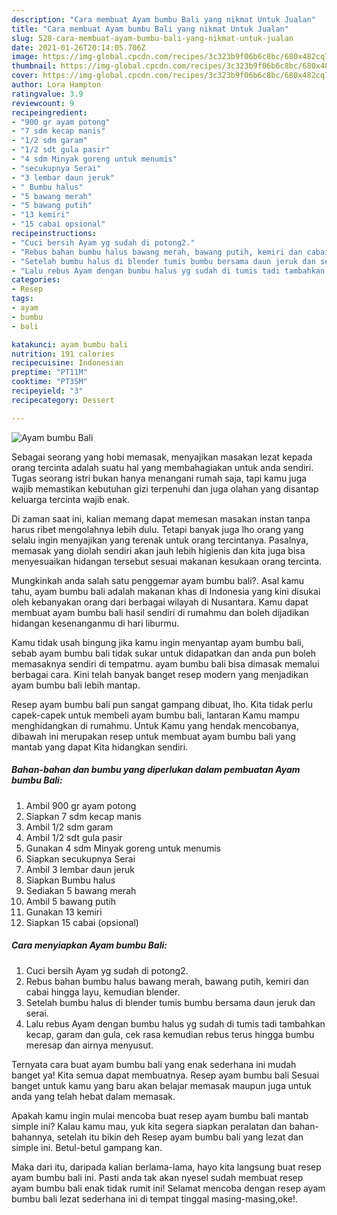 ```yaml
---
description: "Cara membuat Ayam bumbu Bali yang nikmat Untuk Jualan"
title: "Cara membuat Ayam bumbu Bali yang nikmat Untuk Jualan"
slug: 528-cara-membuat-ayam-bumbu-bali-yang-nikmat-untuk-jualan
date: 2021-01-26T20:14:05.706Z
image: https://img-global.cpcdn.com/recipes/3c323b9f06b6c8bc/680x482cq70/ayam-bumbu-bali-foto-resep-utama.jpg
thumbnail: https://img-global.cpcdn.com/recipes/3c323b9f06b6c8bc/680x482cq70/ayam-bumbu-bali-foto-resep-utama.jpg
cover: https://img-global.cpcdn.com/recipes/3c323b9f06b6c8bc/680x482cq70/ayam-bumbu-bali-foto-resep-utama.jpg
author: Lora Hampton
ratingvalue: 3.9
reviewcount: 9
recipeingredient:
- "900 gr ayam potong"
- "7 sdm kecap manis"
- "1/2 sdm garam"
- "1/2 sdt gula pasir"
- "4 sdm Minyak goreng untuk menumis"
- "secukupnya Serai"
- "3 lembar daun jeruk"
- " Bumbu halus"
- "5 bawang merah"
- "5 bawang putih"
- "13 kemiri"
- "15 cabai opsional"
recipeinstructions:
- "Cuci bersih Ayam yg sudah di potong2."
- "Rebus bahan bumbu halus bawang merah, bawang putih, kemiri dan cabai hingga layu, kemudian blender."
- "Setelah bumbu halus di blender tumis bumbu bersama daun jeruk dan serai."
- "Lalu rebus Ayam dengan bumbu halus yg sudah di tumis tadi tambahkan kecap, garam dan gula, cek rasa kemudian rebus terus hingga bumbu meresap dan airnya menyusut."
categories:
- Resep
tags:
- ayam
- bumbu
- bali

katakunci: ayam bumbu bali 
nutrition: 191 calories
recipecuisine: Indonesian
preptime: "PT11M"
cooktime: "PT35M"
recipeyield: "3"
recipecategory: Dessert

---
```



![Ayam bumbu Bali](https://img-global.cpcdn.com/recipes/3c323b9f06b6c8bc/680x482cq70/ayam-bumbu-bali-foto-resep-utama.jpg)

Sebagai seorang yang hobi memasak, menyajikan masakan lezat kepada orang tercinta adalah suatu hal yang membahagiakan untuk anda sendiri. Tugas seorang istri bukan hanya menangani rumah saja, tapi kamu juga wajib memastikan kebutuhan gizi terpenuhi dan juga olahan yang disantap keluarga tercinta wajib enak.

Di zaman  saat ini, kalian memang dapat memesan masakan instan tanpa harus ribet mengolahnya lebih dulu. Tetapi banyak juga lho orang yang selalu ingin menyajikan yang terenak untuk orang tercintanya. Pasalnya, memasak yang diolah sendiri akan jauh lebih higienis dan kita juga bisa menyesuaikan hidangan tersebut sesuai makanan kesukaan orang tercinta. 



Mungkinkah anda salah satu penggemar ayam bumbu bali?. Asal kamu tahu, ayam bumbu bali adalah makanan khas di Indonesia yang kini disukai oleh kebanyakan orang dari berbagai wilayah di Nusantara. Kamu dapat membuat ayam bumbu bali hasil sendiri di rumahmu dan boleh dijadikan hidangan kesenanganmu di hari liburmu.

Kamu tidak usah bingung jika kamu ingin menyantap ayam bumbu bali, sebab ayam bumbu bali tidak sukar untuk didapatkan dan anda pun boleh memasaknya sendiri di tempatmu. ayam bumbu bali bisa dimasak memalui berbagai cara. Kini telah banyak banget resep modern yang menjadikan ayam bumbu bali lebih mantap.

Resep ayam bumbu bali pun sangat gampang dibuat, lho. Kita tidak perlu capek-capek untuk membeli ayam bumbu bali, lantaran Kamu mampu menghidangkan di rumahmu. Untuk Kamu yang hendak mencobanya, dibawah ini merupakan resep untuk membuat ayam bumbu bali yang mantab yang dapat Kita hidangkan sendiri.

<!--inarticleads1-->

##### Bahan-bahan dan bumbu yang diperlukan dalam pembuatan Ayam bumbu Bali:

1. Ambil 900 gr ayam potong
1. Siapkan 7 sdm kecap manis
1. Ambil 1/2 sdm garam
1. Ambil 1/2 sdt gula pasir
1. Gunakan 4 sdm Minyak goreng untuk menumis
1. Siapkan secukupnya Serai
1. Ambil 3 lembar daun jeruk
1. Siapkan  Bumbu halus
1. Sediakan 5 bawang merah
1. Ambil 5 bawang putih
1. Gunakan 13 kemiri
1. Siapkan 15 cabai (opsional)




<!--inarticleads2-->

##### Cara menyiapkan Ayam bumbu Bali:

1. Cuci bersih Ayam yg sudah di potong2.
1. Rebus bahan bumbu halus bawang merah, bawang putih, kemiri dan cabai hingga layu, kemudian blender.
1. Setelah bumbu halus di blender tumis bumbu bersama daun jeruk dan serai.
1. Lalu rebus Ayam dengan bumbu halus yg sudah di tumis tadi tambahkan kecap, garam dan gula, cek rasa kemudian rebus terus hingga bumbu meresap dan airnya menyusut.




Ternyata cara buat ayam bumbu bali yang enak sederhana ini mudah banget ya! Kita semua dapat membuatnya. Resep ayam bumbu bali Sesuai banget untuk kamu yang baru akan belajar memasak maupun juga untuk anda yang telah hebat dalam memasak.

Apakah kamu ingin mulai mencoba buat resep ayam bumbu bali mantab simple ini? Kalau kamu mau, yuk kita segera siapkan peralatan dan bahan-bahannya, setelah itu bikin deh Resep ayam bumbu bali yang lezat dan simple ini. Betul-betul gampang kan. 

Maka dari itu, daripada kalian berlama-lama, hayo kita langsung buat resep ayam bumbu bali ini. Pasti anda tak akan nyesel sudah membuat resep ayam bumbu bali enak tidak rumit ini! Selamat mencoba dengan resep ayam bumbu bali lezat sederhana ini di tempat tinggal masing-masing,oke!.

